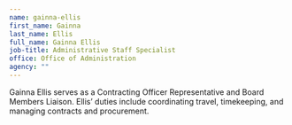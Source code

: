```yaml
---
name: gainna-ellis
first_name: Gainna
last_name: Ellis
full_name: Gainna Ellis
job-title: Administrative Staff Specialist
office: Office of Administration
agency: ""
---
```

Gainna Ellis serves as a Contracting Officer Representative and Board Members Liaison. Ellis’ duties include coordinating travel, timekeeping, and managing contracts and procurement.

